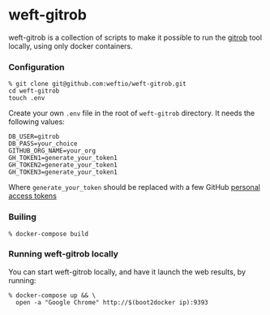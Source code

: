 # weft-gitrob

weft-gitrob is a collection of scripts to make it possible to run the [gitrob](https://github.com/michenriksen/gitrob) tool locally, using only docker containers.

### Configuration

    % git clone git@github.com:weftio/weft-gitrob.git
    cd weft-gitrob
    touch .env

Create your own `.env` file in the root of `weft-gitrob` directory. It needs the following values:

    DB_USER=gitrob
    DB_PASS=your_choice
    GITHUB_ORG_NAME=your_org
    GH_TOKEN1=generate_your_token1
    GH_TOKEN2=generate_your_token1
    GH_TOKEN3=generate_your_token1

Where `generate_your_token` should be replaced with a few GitHub [personal access tokens](https://github.com/settings/tokens)

### Builing

    % docker-compose build

### Running weft-gitrob locally

You can start weft-gitrob locally, and have it launch the web results, by running:

    % docker-compose up && \
      open -a "Google Chrome" http://$(boot2docker ip):9393

